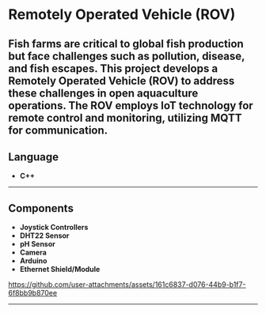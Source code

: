 # **Remotely Operated Vehicle (ROV)**

**Fish farms** are critical to global fish production but face challenges such as pollution, disease, and fish escapes. This project develops a **Remotely Operated Vehicle (ROV)** to address these challenges in open aquaculture operations. The ROV employs **IoT technology** for remote control and monitoring, utilizing MQTT for communication.
---
## **Language**
- **C++**
---
## **Components**

- **Joystick Controllers**
- **DHT22 Sensor**
- **pH Sensor**
- **Camera**
- **Arduino**
- **Ethernet Shield/Module**

https://github.com/user-attachments/assets/161c6837-d076-44b9-b1f7-6f8bb9b870ee

---

